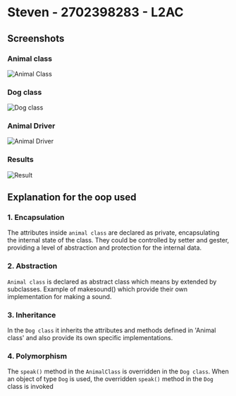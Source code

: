 # Steven - 2702398283 - L2AC

## Screenshots
### Animal class
![Animal Class](https://github.com/Setevald/Java_TA/assets/133423110/8f37ba9c-e3d1-4a90-9b8f-16e7db333fa8)

### Dog class
![Dog class](https://github.com/Setevald/Java_TA/assets/133423110/a4a78114-32af-4afd-ad46-9498eb18075d)

### Animal Driver
![Animal Driver](https://github.com/Setevald/Java_TA/assets/133423110/06472e77-8ae3-4b02-a8da-042352d8fc32)

### Results
![Result](https://github.com/Setevald/Java_TA/assets/133423110/5ef64f87-e376-4dd6-862d-01b1a4d17115)

## Explanation for the oop used
### 1. Encapsulation
The attributes inside `animal class` are declared as private, encapsulating the internal state of the class. They could be controlled by setter and gester, providing a level of abstraction and protection for the internal data.

### 2. Abstraction
`Animal class` is declared as abstract class which means by extended by subclasses. Example of makesound() which provide their own implementation for making a sound.

### 3. Inheritance 
In the `Dog class` it inherits the attributes and methods defined in 'Animal class' and also provide its own specific implementations. 

### 4. Polymorphism
The `speak()` method in the `AnimalClass` is overridden in the `Dog class`. When an object of type `Dog` is used, the overridden `speak()` method in the `Dog` class is invoked
